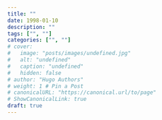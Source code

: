 ```yaml
---
title: ""
date: 1998-01-10
description: ""
tags: ["", ""]
categories: ["", ""]
# cover:
#   image: "posts/images/undefined.jpg"
#   alt: "undefined"
#   caption: "undefined"
#   hidden: false
# author: "Hugo Authors"
# weight: 1 # Pin a Post
# canonicalURL: "https://canonical.url/to/page"
# ShowCanonicalLink: true
draft: true
---
```

